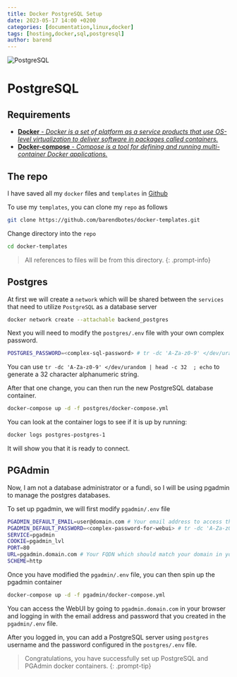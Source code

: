 ```yaml
---
title: Docker PostgreSQL Setup
date: 2023-05-17 14:00 +0200
categories: [documentation,linux,docker]
tags: [hosting,docker,sql,postgresql]
author: barend
---
```


![PostgreSQL](https://1000logos.net/wp-content/uploads/2020/08/PostgreSQL-Logo.png)

# PostgreSQL

## Requirements

- [**Docker** - *Docker is a set of platform as a service products that use OS-level virtualization to deliver software in packages called containers.*](#)
- [**Docker-compose** - *Compose is a tool for defining and running multi-container Docker applications.*](#)

## The repo

I have saved all my `docker` files and `templates` in [Github](https://github.com)

To use my `templates`, you can clone my `repo` as follows
```bash
git clone https://github.com/barendbotes/docker-templates.git
```

Change directory into the `repo`
```bash
cd docker-templates
```
> All references to files will be from this directory. 
{: .prompt-info}

## Postgres

At first we will create a `network` which will be shared between the `services` that need to utilize `PostgreSQL` as a database server
```bash
docker network create --attachable backend_postgres
```

Next you will need to modify the `postgres/.env` file with your own complex password.
```bash
POSTGRES_PASSWORD=<complex-sql-password> # tr -dc 'A-Za-z0-9' </dev/urandom | head -c 32  ; echo
```

You can use `tr -dc 'A-Za-z0-9' </dev/urandom | head -c 32  ; echo` to generate a 32 character alphanumeric string.

After that one change, you can then run the new PostgreSQL database container.
```bash
docker-compose up -d -f postgres/docker-compose.yml
```

You can look at the container logs to see if it is up by running:
```bash
docker logs postgres-postgres-1
```

It will show you that it is ready to connect.

## PGAdmin

Now, I am not a database administrator or a fundi, so I will be using pgadmin to manage the postgres databases.

To set up pgadmin, we will first modify `pgadmin/.env` file

```bash
PGADMIN_DEFAULT_EMAIL=user@domain.com # Your email address to access the WebUI
PGADMIN_DEFAULT_PASSWORD=<complex-password-for-webui> # tr -dc 'A-Za-z0-9' </dev/urandom | head -c 16  ; echo
SERVICE=pgadmin
COOKIE=pgadmin_lvl
PORT=80
URL=pgadmin.domain.com # Your FQDN which should match your domain in your traefik configuration.
SCHEME=http
```

Once you have modified the `pgadmin/.env` file, you can then spin up the pgadmin container
```bash
docker-compose up -d -f pgadmin/docker-compose.yml
```

You can access the WebUI by going to `pgadmin.domain.com` in your browser and logging in with the email address and password that you created in the `pgadmin/.env` file.

After you logged in, you can add a PostgreSQL server using `postgres` username and the password configured in the `postgres/.env` file.

> Congratulations, you have successfully set up PostgreSQL and PGAdmin docker containers.
{: .prompt-tip}